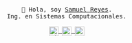 <p align="center">
  <br>
  <br>
  <br>
  <samp>👋 Hola, soy <a href="https://rrsamuu.github.io/portfolio/">Samuel Reyes</a>.<br> 
    Ing. en Sistemas Computacionales.<br><br>
    <a href="https://www.linkedin.com/in/samuelreyesrojas/">
      <img align="center" alt="Linkedin" width="22px" src="https://cdn.jsdelivr.net/npm/simple-icons@v3/icons/linkedin.svg" />
    </a>
    <a href="https://www.instagram.com/reyes_899/">
      <img align="center" alt="Instagram" width="22px" src="https://cdn.jsdelivr.net/npm/simple-icons@v3/icons/instagram.svg" />
    </a>
    <a href="https://www.facebook.com/sami.rys2/">
      <img align="center" alt="Facebook" width="22px" src="https://cdn.jsdelivr.net/npm/simple-icons@v3/icons/facebook.svg" />
    </a>
  </samp>
  <br>
  <br>
  <br>
  <br>
  
</p>

